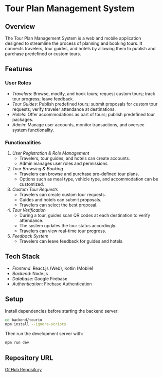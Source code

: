 # Tour Plan Management System

## Overview
The Tour Plan Management System is a web and mobile application designed to streamline the process of planning and booking tours. It connects travelers, tour guides, and hotels by allowing them to publish and purchase predefined or custom tours.

## Features
### User Roles
- *Travelers*: Browse, modify, and book tours; request custom tours; track tour progress; leave feedback.
- *Tour Guides*: Publish predefined tours; submit proposals for custom tour requests; verify traveler attendance at destinations.
- *Hotels*: Offer accommodations as part of tours; publish predefined tour packages.
- *Admin*: Manage user accounts, monitor transactions, and oversee system functionality.

### Functionalities
1. *User Registration & Role Management*
   - Travelers, tour guides, and hotels can create accounts.
   - Admin manages user roles and permissions.
2. *Tour Browsing & Booking*
   - Travelers can browse and purchase pre-defined tour plans.
   - Options such as meal type, vehicle type, and accommodation can be customized.
3. *Custom Tour Requests*
   - Travelers can create custom tour requests.
   - Guides and hotels can submit proposals.
   - Travelers can select the best proposal.
4. *Tour Verification*
   - During a tour, guides scan QR codes at each destination to verify attendance.
   - The system updates the tour status accordingly.
   - Travelers can view real-time tour progress.
5. *Feedback System*
   - Travelers can leave feedback for guides and hotels.
   
## Tech Stack
- *Frontend*: React.js (Web), Kotlin (Mobile)
- *Backend*: Node.js
- *Database*: Google Firebase
- *Authentication*: Firebase Authentication

## Setup
Install dependencies before starting the backend server:

```bash
cd backend/tourio
npm install --ignore-scripts
```

Then run the development server with:

```bash
npm run dev
```



## Repository URL
[GitHub Repository](https://github.com/NIBM-GALLE/GAHDSE241F-tourio)
